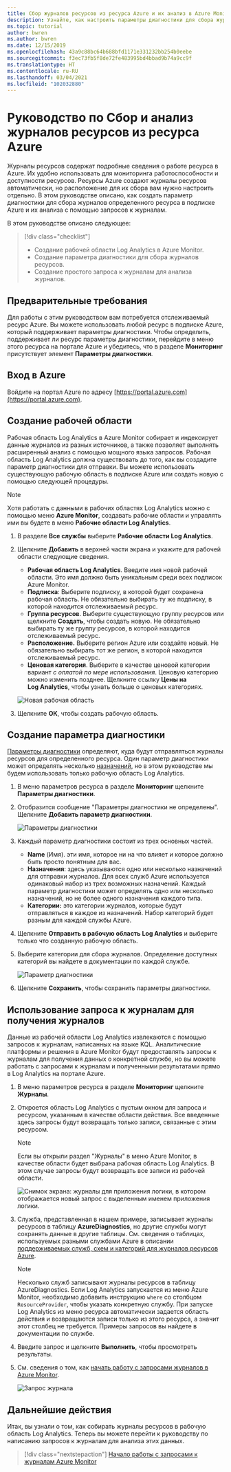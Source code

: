 ```yaml
---
title: Сбор журналов ресурсов из ресурса Azure и их анализ в Azure Monitor
description: Узнайте, как настроить параметры диагностики для сбора журналов ресурсов из ресурса Azure в рабочую область Log Analytics для их анализа с помощью запросов к журналу.
ms.topic: tutorial
author: bwren
ms.author: bwren
ms.date: 12/15/2019
ms.openlocfilehash: 43a9c88bc64b688bfd1171e331232bb254b0eebe
ms.sourcegitcommit: f3ec73fb5f8de72fe483995bd4bbad9b74a9cc9f
ms.translationtype: HT
ms.contentlocale: ru-RU
ms.lasthandoff: 03/04/2021
ms.locfileid: "102032880"
---
```

# <a name="tutorial-collect-and-analyze-resource-logs-from-an-azure-resource"></a>Руководство по Сбор и анализ журналов ресурсов из ресурса Azure

Журналы ресурсов содержат подробные сведения о работе ресурса в Azure. Их удобно использовать для мониторинга работоспособности и доступности ресурсов. Ресурсы Azure создают журналы ресурсов автоматически, но расположение для их сбора вам нужно настроить отдельно. В этом руководстве описано, как создать параметр диагностики для сбора журналов определенного ресурса в подписке Azure и их анализа с помощью запросов к журналам.

В этом руководстве описано следующее:

> [!div class="checklist"]
> * Создание рабочей области Log Analytics в Azure Monitor.
> * Создание параметра диагностики для сбора журналов ресурсов. 
> * Создание простого запроса к журналам для анализа журналов.


## <a name="prerequisites"></a>Предварительные требования

Для работы с этим руководством вам потребуется отслеживаемый ресурс Azure. Вы можете использовать любой ресурс в подписке Azure, который поддерживает параметры диагностики. Чтобы определить, поддерживает ли ресурс параметры диагностики, перейдите в меню этого ресурса на портале Azure и убедитесь, что в разделе **Мониторинг** присутствует элемент **Параметры диагностики**.


## <a name="log-in-to-azure"></a>Вход в Azure
Войдите на портал Azure по адресу [https://portal.azure.com](https://portal.azure.com).


## <a name="create-a-workspace"></a>Создание рабочей области
Рабочая область Log Analytics в Azure Monitor собирает и индексирует данные журналов из разных источников, а также позволяет выполнять расширенный анализ с помощью мощного языка запросов. Рабочая область Log Analytics должна существовать до того, как вы создадите параметр диагностики для отправки. Вы можете использовать существующую рабочую область в подписке Azure или создать новую с помощью следующей процедуры. 

> [!NOTE]
> Хотя работать с данными в рабочих областях Log Analytics можно с помощью меню **Azure Monitor**, создавать рабочие области и управлять ими вы будете в меню **Рабочие области Log Analytics**.

1. В разделе **Все службы** выберите **Рабочие области Log Analytics**.
2. Щелкните **Добавить** в верхней части экрана и укажите для рабочей области следующие сведения.
   - **Рабочая область Log Analytics**. Введите имя новой рабочей области. Это имя должно быть уникальным среди всех подписок Azure Monitor.
   - **Подписка**: Выберите подписку, в которой будет сохранена рабочая область. Не обязательно выбирать ту же подписку, в которой находится отслеживаемый ресурс.
   - **Группа ресурсов**. Выберите существующую группу ресурсов или щелкните **Создать**, чтобы создать новую. Не обязательно выбирать ту же группу ресурсов, в которой находится отслеживаемый ресурс.
   - **Расположение.** Выберите регион Azure или создайте новый. Не обязательно выбирать тот же регион, в которой находится отслеживаемый ресурс.
   - **Ценовая категория**. Выберите в качестве ценовой категории вариант *с оплатой по мере использования*. Ценовую категорию можно изменить позднее. Щелкните ссылку **Цены на Log Analytics**, чтобы узнать больше о ценовых категориях.

    ![Новая рабочая область](media/tutorial-resource-logs/new-workspace.png)

3. Щелкните **ОК**, чтобы создать рабочую область.

## <a name="create-a-diagnostic-setting"></a>Создание параметра диагностики
[Параметры диагностики](../essentials/diagnostic-settings.md) определяют, куда будут отправляться журналы ресурсов для определенного ресурса. Один параметр диагностики может определять несколько [назначений](../essentials/diagnostic-settings.md#destinations), но в этом руководстве мы будем использовать только рабочую область Log Analytics.

1. В меню параметров ресурса в разделе **Мониторинг** щелкните **Параметры диагностики**.
2. Отобразится сообщение "Параметры диагностики не определены". Щелкните **Добавить параметр диагностики**.

    ![Параметры диагностики](media/tutorial-resource-logs/diagnostic-settings.png)

3. Каждый параметр диагностики состоит из трех основных частей.
 
   - **Name** (Имя). эти имя, которое ни на что влияет и которое должно быть просто понятным для вас.
   - **Назначения**: здесь указываются одно или несколько назначений для отправки журналов. Для всех служб Azure используется одинаковый набор из трех возможных назначений. Каждый параметр диагностики может определять одно или несколько назначений, но не более одного назначения каждого типа. 
   - **Категории:** это категории журналов, которые будут отправляться в каждое из назначений. Набор категорий будет разным для каждой службы Azure.

4. Щелкните **Отправить в рабочую область Log Analytics** и выберите только что созданную рабочую область.
5. Выберите категории для сбора журналов. Определение доступных категорий вы найдете в документации по каждой службе.

    ![Параметр диагностики](media/tutorial-resource-logs/diagnostic-setting.png)

6. Щелкните **Сохранить**, чтобы сохранить параметры диагностики.

    
 
 ## <a name="use-a-log-query-to-retrieve-logs"></a>Использование запроса к журналам для получения журналов
Данные из рабочей области Log Analytics извлекаются с помощью запросов к журналам, написанных на языке KQL. Аналитические платформы и решения в Azure Monitor будут предоставлять запросы к журналам для получения данных о конкретной службе, но вы можете работать с запросами к журналам и полученными результатами прямо в Log Analytics на портале Azure. 

1. В меню параметров ресурса в разделе **Мониторинг** щелкните **Журналы**.
2. Откроется область Log Analytics с пустым окном для запроса и ресурсом, указанным в качестве области действия. Все введенные здесь запросы будут возвращать только записи, связанные с этим ресурсом.

    > [!NOTE]
    > Если вы открыли раздел "Журналы" в меню Azure Monitor, в качестве области будет выбрана рабочая область Log Analytics. В этом случае запросы будут возвращать все записи из рабочей области.
   
    ![Снимок экрана: журналы для приложения логики, в котором отображается новый запрос с выделенным именем приложения логики.](media/tutorial-resource-logs/logs.png)

4. Служба, представленная в нашем примере, записывает журналы ресурсов в таблицу **AzureDiagnostics**, но другие службы могут сохранять данные в другие таблицы. См. сведения о таблицах, используемых разными службами Azure в описании [поддерживаемых служб, схем и категорий для журналов ресурсов Azure](../essentials/resource-logs-schema.md).

    > [!NOTE]
    > Несколько служб записывают журналы ресурсов в таблицу AzureDiagnostics. Если Log Analytics запускается из меню Azure Monitor, необходимо добавить инструкцию `where` со столбцом `ResourceProvider`, чтобы указать конкретную службу. При запуске Log Analytics из меню ресурса автоматически задается область действия и возвращаются записи только из этого ресурса, а значит этот столбец не требуется. Примеры запросов вы найдете в документации по службе.


5. Введите запрос и щелкните **Выполнить**, чтобы просмотреть результаты. 
6. См. сведения о том, как [начать работу с запросами журналов в Azure Monitor](../logs/get-started-queries.md).

    ![Запрос журнала](media/tutorial-resource-logs/log-query-1.png)




## <a name="next-steps"></a>Дальнейшие действия
Итак, вы узнали о том, как собирать журналы ресурсов в рабочую область Log Analytics. Теперь вы можете перейти к руководству по написанию запросов к журналам для анализа этих данных.

> [!div class="nextstepaction"]
> [Начало работы с запросами к журналам Azure Monitor](../logs/get-started-queries.md)